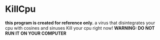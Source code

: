 # KillCpu
**this program is created for reference only.**
a virus that disintegrates your cpu with cosines and sinuses
Kill your cpu right now!
**WARNING: DO NOT RUN IT ON YOUR COMPUTER**

